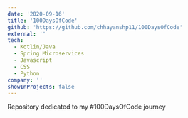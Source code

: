 ```yaml
---
date: '2020-09-16'
title: '100DaysOfCode'
github: 'https://github.com/chhayanshp11/100DaysOfCode'
external: ''
tech:
  - Kotlin/Java
  - Spring Microservices
  - Javascript
  - CSS
  - Python
company: ''
showInProjects: false
---
```


Repository dedicated to my #100DaysOfCode journey
